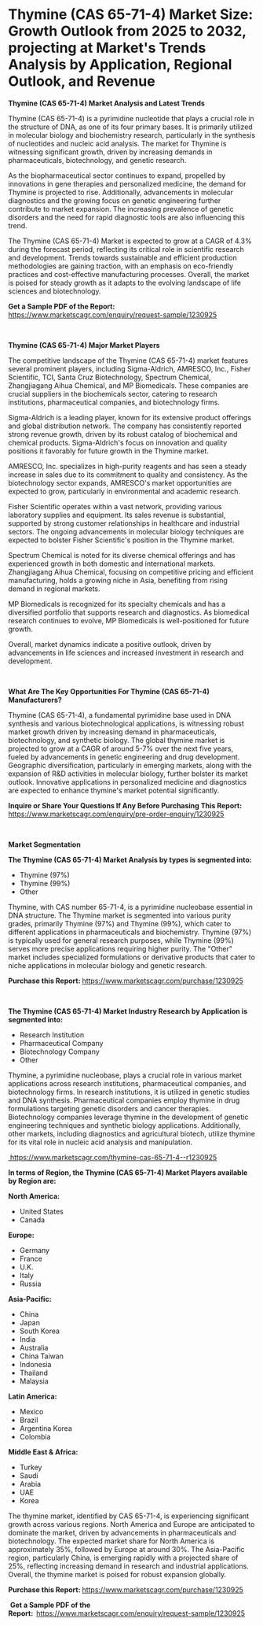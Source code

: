 <p><h1>Thymine (CAS 65-71-4) Market Size: Growth Outlook from 2025 to 2032, projecting at Market's Trends Analysis by Application, Regional Outlook, and Revenue</h1></p><p><strong>Thymine (CAS 65-71-4) Market Analysis and Latest Trends</strong></p>
<p><p>Thymine (CAS 65-71-4) is a pyrimidine nucleotide that plays a crucial role in the structure of DNA, as one of its four primary bases. It is primarily utilized in molecular biology and biochemistry research, particularly in the synthesis of nucleotides and nucleic acid analysis. The market for Thymine is witnessing significant growth, driven by increasing demands in pharmaceuticals, biotechnology, and genetic research. </p><p>As the biopharmaceutical sector continues to expand, propelled by innovations in gene therapies and personalized medicine, the demand for Thymine is projected to rise. Additionally, advancements in molecular diagnostics and the growing focus on genetic engineering further contribute to market expansion. The increasing prevalence of genetic disorders and the need for rapid diagnostic tools are also influencing this trend.</p><p>The Thymine (CAS 65-71-4) Market is expected to grow at a CAGR of 4.3% during the forecast period, reflecting its critical role in scientific research and development. Trends towards sustainable and efficient production methodologies are gaining traction, with an emphasis on eco-friendly practices and cost-effective manufacturing processes. Overall, the market is poised for steady growth as it adapts to the evolving landscape of life sciences and biotechnology.</p></p>
<p><strong>Get a Sample PDF of the Report:&nbsp;</strong> <a href="https://www.marketscagr.com/enquiry/request-sample/1230925?utm_campaign=1868&utm_medium=2&utm_source=Github&utm_content=ia&utm_term=14042025&utm_id=thymine-cas-65-71-4">https://www.marketscagr.com/enquiry/request-sample/1230925</a></p>
<p>&nbsp;</p>
<p><strong>Thymine (CAS 65-71-4) Major Market Players</strong></p>
<p><p>The competitive landscape of the Thymine (CAS 65-71-4) market features several prominent players, including Sigma-Aldrich, AMRESCO, Inc., Fisher Scientific, TCI, Santa Cruz Biotechnology, Spectrum Chemical, Zhangjiagang Aihua Chemical, and MP Biomedicals. These companies are crucial suppliers in the biochemicals sector, catering to research institutions, pharmaceutical companies, and biotechnology firms.</p><p>Sigma-Aldrich is a leading player, known for its extensive product offerings and global distribution network. The company has consistently reported strong revenue growth, driven by its robust catalog of biochemical and chemical products. Sigma-Aldrich's focus on innovation and quality positions it favorably for future growth in the Thymine market.</p><p>AMRESCO, Inc. specializes in high-purity reagents and has seen a steady increase in sales due to its commitment to quality and consistency. As the biotechnology sector expands, AMRESCO's market opportunities are expected to grow, particularly in environmental and academic research.</p><p>Fisher Scientific operates within a vast network, providing various laboratory supplies and equipment. Its sales revenue is substantial, supported by strong customer relationships in healthcare and industrial sectors. The ongoing advancements in molecular biology techniques are expected to bolster Fisher Scientific's position in the Thymine market.</p><p>Spectrum Chemical is noted for its diverse chemical offerings and has experienced growth in both domestic and international markets. Zhangjiagang Aihua Chemical, focusing on competitive pricing and efficient manufacturing, holds a growing niche in Asia, benefiting from rising demand in regional markets.</p><p>MP Biomedicals is recognized for its specialty chemicals and has a diversified portfolio that supports research and diagnostics. As biomedical research continues to evolve, MP Biomedicals is well-positioned for future growth.</p><p>Overall, market dynamics indicate a positive outlook, driven by advancements in life sciences and increased investment in research and development.</p></p>
<p>&nbsp;</p>
<p><strong>What Are The Key Opportunities For Thymine (CAS 65-71-4) Manufacturers?</strong></p>
<p><p>Thymine (CAS 65-71-4), a fundamental pyrimidine base used in DNA synthesis and various biotechnological applications, is witnessing robust market growth driven by increasing demand in pharmaceuticals, biotechnology, and synthetic biology. The global thymine market is projected to grow at a CAGR of around 5-7% over the next five years, fueled by advancements in genetic engineering and drug development. Geographic diversification, particularly in emerging markets, along with the expansion of R&D activities in molecular biology, further bolster its market outlook. Innovative applications in personalized medicine and diagnostics are expected to enhance thymine's market potential significantly.</p></p>
<p><strong>Inquire or Share Your Questions If Any Before Purchasing This Report:</strong> <a href="https://www.marketscagr.com/enquiry/pre-order-enquiry/1230925?utm_campaign=1868&utm_medium=2&utm_source=Github&utm_content=ia&utm_term=14042025&utm_id=thymine-cas-65-71-4">https://www.marketscagr.com/enquiry/pre-order-enquiry/1230925</a></p>
<p>&nbsp;</p>
<p><strong>Market Segmentation</strong></p>
<p><strong>The Thymine (CAS 65-71-4) Market Analysis by types is segmented into:</strong></p>
<p><ul><li>Thymine (97%)</li><li>Thymine (99%)</li><li>Other</li></ul></p>
<p><p>Thymine, with CAS number 65-71-4, is a pyrimidine nucleobase essential in DNA structure. The Thymine market is segmented into various purity grades, primarily Thymine (97%) and Thymine (99%), which cater to different applications in pharmaceuticals and biochemistry. Thymine (97%) is typically used for general research purposes, while Thymine (99%) serves more precise applications requiring higher purity. The "Other" market includes specialized formulations or derivative products that cater to niche applications in molecular biology and genetic research.</p></p>
<p><strong>Purchase this Report:&nbsp;</strong><a href="https://www.marketscagr.com/purchase/1230925?utm_campaign=1868&utm_medium=2&utm_source=Github&utm_content=ia&utm_term=14042025&utm_id=thymine-cas-65-71-4">https://www.marketscagr.com/purchase/1230925</a></p>
<p>&nbsp;</p>
<p><strong>The Thymine (CAS 65-71-4) Market Industry Research by Application is segmented into:</strong></p>
<p><ul><li>Research Institution</li><li>Pharmaceutical Company</li><li>Biotechnology Company</li><li>Other</li></ul></p>
<p><p>Thymine, a pyrimidine nucleobase, plays a crucial role in various market applications across research institutions, pharmaceutical companies, and biotechnology firms. In research institutions, it is utilized in genetic studies and DNA synthesis. Pharmaceutical companies employ thymine in drug formulations targeting genetic disorders and cancer therapies. Biotechnology companies leverage thymine in the development of genetic engineering techniques and synthetic biology applications. Additionally, other markets, including diagnostics and agricultural biotech, utilize thymine for its vital role in nucleic acid analysis and manipulation.</p></p>
<p><a href="https://www.marketscagr.com/thymine-cas-65-71-4--r1230925?utm_campaign=1868&utm_medium=2&utm_source=Github&utm_content=ia&utm_term=14042025&utm_id=thymine-cas-65-71-4">&nbsp;https://www.marketscagr.com/thymine-cas-65-71-4--r1230925</a></p>
<p><strong>In terms of Region, the Thymine (CAS 65-71-4) Market Players available by Region are:</strong></p>
<p>
    <p> <strong> North America: </strong>
        <ul>
            <li>United States</li>
            <li>Canada</li>
        </ul>
        </p> 
    <p> <strong> Europe: </strong>
        <ul>
            <li>Germany</li>
            <li>France</li>
            <li>U.K.</li>
            <li>Italy</li>
            <li>Russia</li>
        </ul>
        </p> 
    <p> <strong> Asia-Pacific: </strong>
        <ul>
            <li>China</li>
            <li>Japan</li>
            <li>South Korea</li>
            <li>India</li>
            <li>Australia</li>
            <li>China Taiwan</li>
            <li>Indonesia</li>
            <li>Thailand</li>
            <li>Malaysia</li>
        </ul>
        </p> 
    <p> <strong> Latin America: </strong>
        <ul>
            <li>Mexico</li>
            <li>Brazil</li>
            <li>Argentina Korea</li>
            <li>Colombia</li>
        </ul>
        </p> 
    <p> <strong> Middle East & Africa: </strong>
        <ul>
            <li>Turkey</li>
            <li>Saudi</li>
            <li>Arabia</li>
            <li>UAE</li>
            <li>Korea</li>
        </ul>
    </p>
    </p>
<p><p>The thymine market, identified by CAS 65-71-4, is experiencing significant growth across various regions. North America and Europe are anticipated to dominate the market, driven by advancements in pharmaceuticals and biotechnology. The expected market share for North America is approximately 35%, followed by Europe at around 30%. The Asia-Pacific region, particularly China, is emerging rapidly with a projected share of 25%, reflecting increasing demand in research and industrial applications. Overall, the thymine market is poised for robust expansion globally.</p></p>
<p><strong>Purchase this Report: </strong><a href="https://www.marketscagr.com/purchase/1230925?utm_campaign=1868&utm_medium=2&utm_source=Github&utm_content=ia&utm_term=14042025&utm_id=thymine-cas-65-71-4">https://www.marketscagr.com/purchase/1230925</a></p>
<p>&nbsp;<strong>Get a Sample PDF of the Report:&nbsp;&nbsp;</strong><a href="https://www.marketscagr.com/enquiry/request-sample/1230925?utm_campaign=1868&utm_medium=2&utm_source=Github&utm_content=ia&utm_term=14042025&utm_id=thymine-cas-65-71-4">https://www.marketscagr.com/enquiry/request-sample/1230925</a></p>
<p><strong></strong></p>
<p><p></p><p></p><p></p></p>